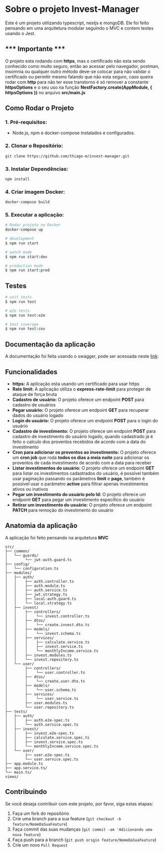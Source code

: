 # Sobre o projeto Invest-Manager
Este é um projeto utilizando typescript, nestjs e mongoDB. Ele foi feito pensando em uma arquitetura modular seguindo o MVC e contem testes usando o Jest.

## *** Importante ***
O projeto esta rodando com __https__, mas o certificado não esta sendo conhecido como muito seguro, então ao acessar pelo navegador, postman, insomnia ou qualquer outro método deve-se colocar para não validar o certificado ou permitir mesmo falando que não esta seguro, caso queira rodar com __http__ para não ter esse transtorno é só remover a constante __httpsOptions__ e o seu uso na função __NestFactory.create<NestExpressApplication>(AppModule, { httpsOptions })__ no arquivo __src/main.js__

## Como Rodar o Projeto
### 1. Pré-requisitos:
* Node.js, npm e docker-compose instalados e configurados.

### 2. Clonar o Repositório:
``` sh
git clone https://github.com/thiago-m/invest-manager.git
```
### 3. Instalar Dependências:
``` sh
npm install
```
### 4. Criar imagem Docker:
``` sh
docker-compose build
```
### 5. Executar a aplicação:

``` sh
# Rodar projeto no Docker
docker-compose up

# development
$ npm run start

# watch mode
$ npm run start:dev

# production mode
$ npm run start:prod
```

## Testes

```bash
# unit tests
$ npm run test

# e2e tests
$ npm run test:e2e

# test coverage
$ npm run test:cov
```

## Documentação da aplicação
A documentação foi feita usando o swagger, pode ser acessada neste [link](https://localhost:3000/api/docs/):

## Funcionalidades
- __https:__ A aplicação esta usando um certificado para usar https 
- __Rate limit:__ A aplicação utiliza o __express-rate-limit__ para proteger de ataque de força bruta 
- __Cadastro de usuário:__  O projeto oferece um endpoint __POST__ para cadastro de usuários 
- __Pegar usuário:__ O projeto oferece um endpoint __GET__ para recuperar dados do usuário logado 
- __Login de usuário:__ O projeto oferece um endpoint __POST__ para o login do usuário 
- __Cadastro de investimento:__ O projeto oferece um endpoint __POST__ para cadastro de investimento do usuário logado, quando cadastrado já é feito o calculo dos proventos recebidos de acordo com a data do investimento 
- __Cron para adicionar os proventos ao investimento:__ O projeto oferece um __cron job__ que roda __todos os dias a meia noite__ para adicionar os proventos de cada investimento de acordo com a data para receber
- __Listar investimentos do usuário:__ O projeto oferece um endpoint __GET__ para listar os investimentos cadastrados do usuário, é possível também usar paginação passando os parâmetros __limit__ e __page__, também é possível usar o parâmetro __active__ para filtrar apenas investimentos ativos ou inativos 
- __Pegar um investimento do usuário pelo Id:__ O projeto oferece um endpoint __GET__ para pegar um investimento especifico do usuário 
- __Retirar um investimento do usuário:__ O projeto oferece um endpoint __PATCH__ para remoção do investimento do usuário 

## Anatomia da aplicação
A aplicação foi feito pensando na arquitetura __MVC__
````
src/
├── common/
│   └── guards/
│        └── jwt-auth.guard.ts
├── config/
│   └── configuration.ts
├── modules/
│   ├── auth/
│   │    ├── auth.controller.ts
│   │    ├── auth.module.ts
│   │    ├── auth.service.ts
│   │    ├── jwt.strategy.ts
│   │    ├── local-auth.guard.ts
│   │    └── local.strategy.ts
│   ├── invest/
│   │    ├── controllers/
│   │    │    └── invest.controller.ts
│   │    ├── dtos/
│   │    │    └── create.invest.dto.ts
│   │    ├── models/
│   │    │    └── invest.schema.ts
│   │    ├── services/
│   │    │    ├── calculate.service.ts
│   │    │    ├── invest.service.ts
│   │    │    └── monthlyIncome.service.ts
│   │    ├── invest.modules.ts
│   │    └── invest.repository.ts
│   └── user/
│        ├── controllers/
│        │    └── user.controller.ts
│        ├── dtos/
│        │    └── create.user.dto.ts
│        ├── models/
│        │    └── user.schema.ts
│        ├── services/
│        │    └── user.service.ts
│        ├── user.modules.ts
│        └── user.repository.ts
├── tests/
│   ├── auth/
│   │    ├── auth.e2e-spec.ts
│   │    └── auth.service.spec.ts
│   ├── invest/
│   │    ├── invest.e2e-spec.ts
│   │    ├── calculate.service.spec.ts
│   │    ├── invest.service.spec.ts
│   │    └── monthlyIncome.service.spec.ts
│   └── user/
│        ├── user.e2e-spec.ts
│        └── user.service.spec.ts
├── app.module.ts
├── app.service.ts/
└── main.ts/
views/
````

## Contribuindo
Se você deseja contribuir com este projeto, por favor, siga estas etapas:

1. Faça um fork do repositório
2. Crie uma branch para a sua feature (`git checkout -b feature/NomeDaSuaFeature`)
3. Faça commit das suas mudanças (`git commit -am 'Adicionando uma nova feature`)
4. Faça push para a branch (`git push origin feature/NomeDaSuaFeature`)
5. Crie um novo `Pull Request`
